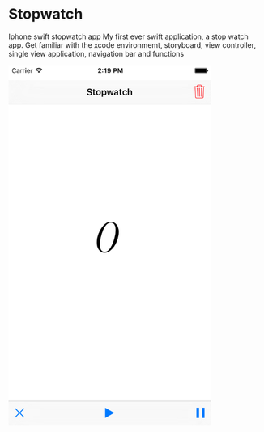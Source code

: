 # Stopwatch
Iphone swift stopwatch app
My first ever swift application, a stop watch app.
Get familiar with the xcode environmemt, storyboard, view controller, single view application, navigation bar and functions

<img src="https://github.com/georgioupanayiotis/Stopwatch/blob/master/stopwatch.png" width=400>

